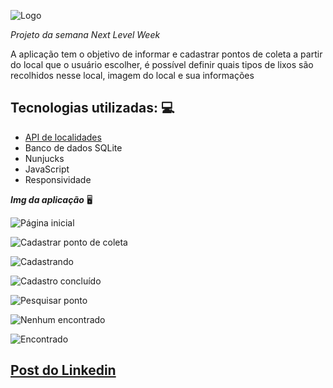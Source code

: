 ![Logo](https://github.com/Jeisianyf/nlwstarter-1/blob/master/public/icones/logo.svg)

*Projeto da semana Next Level Week* 

A aplicação tem o objetivo de informar e cadastrar pontos de coleta a partir do local que o usuário escolher, é possível definir quais tipos de lixos são recolhidos nesse local, imagem do local e sua informações

## Tecnologias utilizadas: 💻
- [API de localidades](https://servicodados.ibge.gov.br/api/docs/localidades?versao=1)
- Banco de dados SQLite
- Nunjucks
- JavaScript
- Responsividade 

**_Img da aplicação_** 🖥

![Página inicial](https://github.com/Jeisianyf/nlwstarter-1/blob/master/index.jpg)

![Cadastrar ponto de coleta](https://github.com/Jeisianyf/nlwstarter-1/blob/master/cadastro.jpg)

![Cadastrando](https://github.com/Jeisianyf/nlwstarter-1/blob/master/cadastrando.jpg)

![Cadastro concluído](https://github.com/Jeisianyf/nlwstarter-1/blob/master/conclu%C3%ADdo.jpg)

![Pesquisar ponto](https://github.com/Jeisianyf/nlwstarter-1/blob/master/pesquisar.jpg)

![Nenhum encontrado](https://github.com/Jeisianyf/nlwstarter-1/blob/master/none.jpg)

![Encontrado](https://github.com/Jeisianyf/nlwstarter-1/blob/master/local.jpg)

## [Post do Linkedin](https://www.linkedin.com/feed/update/urn:li:activity:6674099323283759104/)

